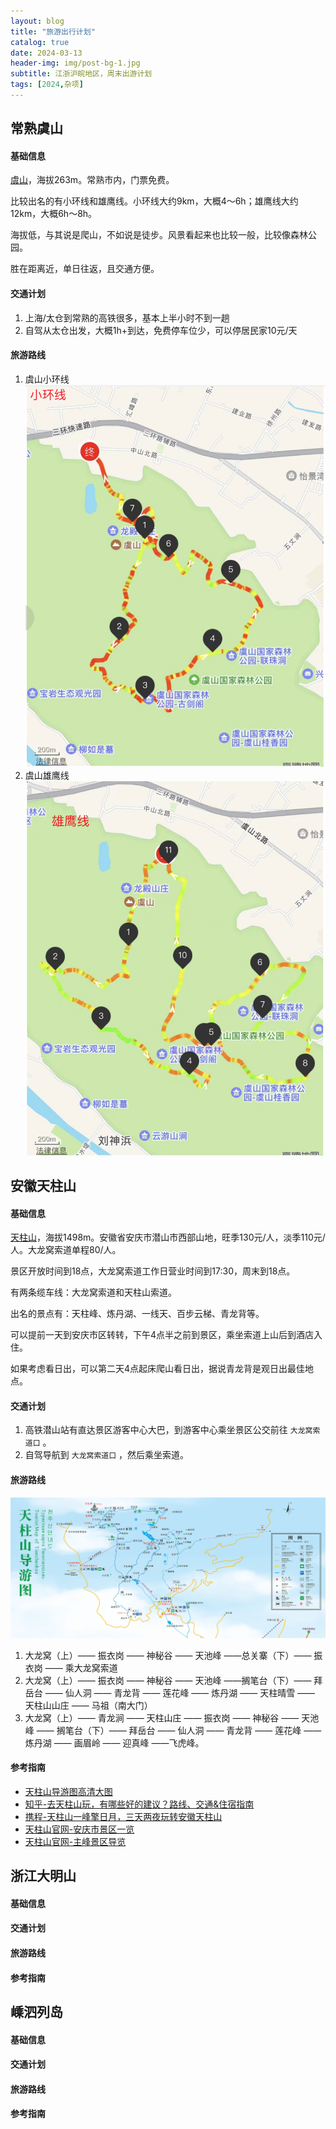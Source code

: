 ```yaml
---
layout: blog
title: "旅游出行计划"
catalog: true
date: 2024-03-13
header-img: img/post-bg-1.jpg
subtitle: 江浙沪皖地区，周末出游计划
tags: [2024,杂项]
---
```

## 常熟虞山

#### 基础信息

[虞山](https://baike.baidu.com/item/%E8%99%9E%E5%B1%B1/1231736)，海拔263m。常熟市内，门票免费。

比较出名的有小环线和雄鹰线。小环线大约9km，大概4～6h；雄鹰线大约12km，大概6h～8h。

海拔低，与其说是爬山，不如说是徒步。风景看起来也比较一般，比较像森林公园。

胜在距离近，单日往返，且交通方便。

#### 交通计划

1. 上海/太仓到常熟的高铁很多，基本上半小时不到一趟
2. 自驾从太仓出发，大概1h+到达，免费停车位少，可以停居民家10元/天

#### 旅游路线

1. 虞山小环线
![虞山-小环线](https://raw.githubusercontent.com/RussXia/russxia.github.io/master/_pic/%E8%99%9E%E5%B1%B1-%E5%B0%8F%E7%8E%AF%E7%BA%BF.png)
2. 虞山雄鹰线
![虞山-雄鹰线](https://raw.githubusercontent.com/RussXia/russxia.github.io/master/_pic/%E8%99%9E%E5%B1%B1-%E9%9B%84%E9%B9%B0%E7%BA%BF.png)

## 安徽天柱山

#### 基础信息

[天柱山](https://baike.baidu.com/item/%E5%A4%A9%E6%9F%B1%E5%B1%B1/1770)，海拔1498m。安徽省安庆市潜山市西部山地，旺季130元/人，淡季110元/人。大龙窝索道单程80/人。

景区开放时间到18点，大龙窝索道工作日营业时间到17:30，周末到18点。

有两条缆车线：大龙窝索道和天柱山索道。

出名的景点有：天柱峰、炼丹湖、一线天、百步云梯、青龙背等。

可以提前一天到安庆市区转转，下午4点半之前到景区，乘坐索道上山后到酒店入住。

如果考虑看日出，可以第二天4点起床爬山看日出，据说青龙背是观日出最佳地点。

#### 交通计划

1. 高铁潜山站有直达景区游客中心大巴，到游客中心乘坐景区公交前往 `大龙窝索道口` 。
2. 自驾导航到 `大龙窝索道口` ，然后乘坐索道。

#### 旅游路线
![天柱山导游图](https://raw.githubusercontent.com/RussXia/russxia.github.io/master/_pic/%E5%A4%A9%E6%9F%B1%E5%B1%B1%E5%AF%BC%E6%B8%B8%E5%9B%BE.jpg)
1. 大龙窝（上）—— 振衣岗 —— 神秘谷 —— 天池峰 ——总关寨（下）—— 振衣岗 —— 乘大龙窝索道
2. 大龙窝（上）—— 振衣岗 —— 神秘谷 —— 天池峰 ——搁笔台（下）—— 拜岳台 —— 仙人洞 —— 青龙背 —— 莲花峰 —— 炼丹湖 —— 天柱晴雪 —— 天柱山山庄 —— 马祖（南大门）
3. 大龙窝（上）—— 青龙涧 —— 天柱山庄 —— 振衣岗 —— 神秘谷 —— 天池峰 —— 搁笔台（下）—— 拜岳台 —— 仙人洞 —— 青龙背 —— 莲花峰 —— 炼丹湖 —— 画眉岭 —— 迎真峰 ——飞虎峰。

#### 参考指南

+ [天柱山导游图高清大图](http://www.tzs.cn/uploads/17/image/public/202308/20230819155137_e7pkqlfbxh.jpg)
+ [知乎-去天柱山玩，有哪些好的建议？路线、交通&住宿指南](https://www.zhihu.com/question/34161983)
+ [携程-天柱山一峰擎日月，三天两夜玩转安徽天柱山](https://gs.ctrip.com/html5/you/travels/161/3968877.html)
+ [天柱山官网-安庆市景区一览](http://www.tzs.cn/site-ah-tzs/info/548)
+ [天柱山官网-主峰景区导览](http://www.tzs.cn/site-ah-tzs/info/550)

## 浙江大明山

#### 基础信息

#### 交通计划

#### 旅游路线

#### 参考指南


## 嵊泗列岛

#### 基础信息

#### 交通计划

#### 旅游路线

#### 参考指南